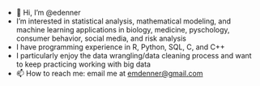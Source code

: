 - 👋 Hi, I’m @edenner
- I’m interested in statistical analysis, mathematical modeling, and machine learning applications in biology, medicine, pyschology, consumer behavior, social media, and risk analysis
- I have programming experience in R, Python, SQL, C, and C++
- I particularly enjoy the data wrangling/data cleaning process and want to keep practicing working with big data
- 📫 How to reach me: email me at emdenner@gmail.com

<!---
edenner/edenner is a ✨ special ✨ repository because its `README.md` (this file) appears on your GitHub profile.
You can click the Preview link to take a look at your changes.
--->
